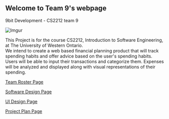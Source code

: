 ## Welcome to Team 9's webpage
9bit Development - CS2212 team 9

![Imgur](http://i.imgur.com/CW74HKO.png)

This Project is for the course CS2212, Introduction to Software Engineering, at The University of Western Ontario.    
We intend to create a web based financial planning product that will track spending habits and offer advice based 
on the user's spending habits. Users will be able to input their transactions and categorize them. Expenses will 
be analyzed and displayed along with visual representations of their spending.

[Team Roster Page](TeamRoster.md)

[Software Design Page](SoftwareDesign.md)

[UI Design Page](UIDesign.md)

[Project Plan Page](ProjectPlan.md)
